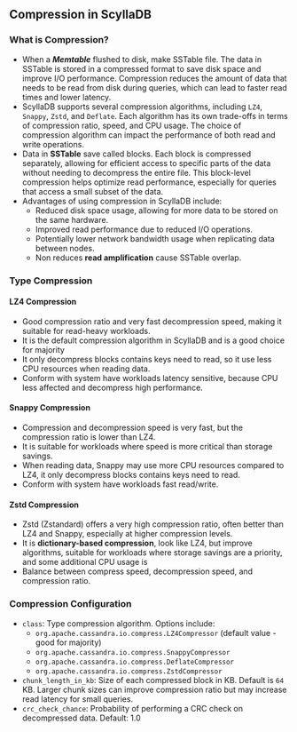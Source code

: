 ## Compression in ScyllaDB

### What is Compression?

- When a ***Memtable*** flushed to disk, make SSTable file. The data in SSTable is stored in a compressed format to save disk space and improve I/O performance. Compression reduces the amount of data that needs to be read from disk during queries, which can lead to faster read times and lower latency.
- ScyllaDB supports several compression algorithms, including `LZ4`, `Snappy`, `Zstd`, and `Deflate`. Each algorithm has its own trade-offs in terms of compression ratio, speed, and CPU usage. The choice of compression algorithm can impact the performance of both read and write operations.
- Data in **SSTable** save called blocks. Each block is compressed separately, allowing for efficient access to specific parts of the data without needing to decompress the entire file. This block-level compression helps optimize read performance, especially for queries that access a small subset of the data.
- Advantages of using compression in ScyllaDB include:
  - Reduced disk space usage, allowing for more data to be stored on the same hardware.
  - Improved read performance due to reduced I/O operations.
  - Potentially lower network bandwidth usage when replicating data between nodes.
  - Non reduces **read amplification** cause SSTable overlap.

### Type Compression

#### LZ4 Compression

- Good compression ratio and very fast decompression speed, making it suitable for read-heavy workloads.
- It is the default compression algorithm in ScyllaDB and is a good choice for majority
- It only decompress blocks contains keys need to read, so it use less CPU resources when reading data.
- Conform with system have workloads latency sensitive, because CPU less affected and decompress high performance.

#### Snappy Compression

- Compression and decompression speed is very fast, but the compression ratio is lower than LZ4.
- It is suitable for workloads where speed is more critical than storage savings.
- When reading data, Snappy may use more CPU resources compared to LZ4, it only decompress blocks contains keys need to read.
- Conform with system have workloads fast read/write.

#### Zstd Compression

- Zstd (Zstandard) offers a very high compression ratio, often better than LZ4 and Snappy, especially at higher compression levels.
- It is **dictionary-based compression**, look like LZ4, but improve algorithms, suitable for workloads where storage savings are a priority, and some additional CPU usage is
- Balance between compress speed, decompression speed, and compression ratio.

### Compression Configuration

- `class`: Type compression algorithm. Options include:
  - `org.apache.cassandra.io.compress.LZ4Compressor` (default value - good for majority)
  - `org.apache.cassandra.io.compress.SnappyCompressor`
  - `org.apache.cassandra.io.compress.DeflateCompressor`
  - `org.apache.cassandra.io.compress.ZstdCompressor`
- `chunk_length_in_kb`: Size of each compressed block in KB. Default is `64` KB. Larger chunk sizes can improve compression ratio but may increase read latency for small queries.
- `crc_check_chance`: Probability of performing a CRC check on decompressed data. Default: 1.0

